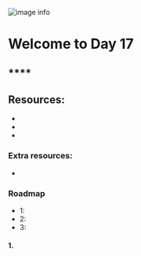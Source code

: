 ![image info](./welcome-day-17.png)

# Welcome to Day 17

## ****

## Resources:

- 
- 
- 

### Extra resources:

-

### Roadmap

- 1: 
- 2: 
- 3: 

#### 1. 
